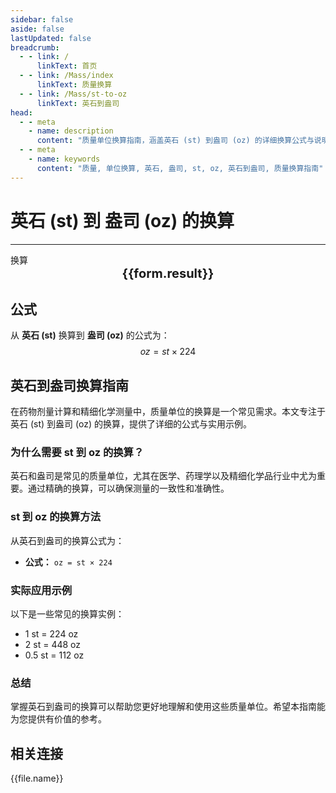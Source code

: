 ```yaml
---
sidebar: false
aside: false
lastUpdated: false
breadcrumb:
  - - link: /
      linkText: 首页
  - - link: /Mass/index
      linkText: 质量换算
  - - link: /Mass/st-to-oz
      linkText: 英石到盎司
head:
  - - meta
    - name: description
      content: "质量单位换算指南，涵盖英石 (st) 到盎司 (oz) 的详细换算公式与说明。"
  - - meta
    - name: keywords
      content: "质量, 单位换算, 英石, 盎司, st, oz, 英石到盎司, 质量换算指南"
---
```

# 英石 (st) 到 盎司 (oz) 的换算
---
<script setup>
import { onMounted, reactive, inject, ref } from 'vue'
import { NButton, NForm, NFormItem, NInput, NInputNumber, NSelect, NCard, useMessage,NGrid ,NGi } from 'naive-ui'
import { defineClientComponent } from 'vitepress'
import { Mass } from '../files';

const convert = inject('convert')

const form = reactive({
  number: null,
  result: '',
})

const convertHandler = () => {
  if (form.number !== null && !isNaN(form.number)) {
    const convertedValue = parseFloat(form.number) * 224
    form.result = `${form.number}st = ${convertedValue.toFixed(0)}oz`
  } else {
    form.result = '请输入有效的数值。'
  }
}
</script>

<n-form size="large" :model="form">
  <n-form-item label="英石 (st)">
    <n-input-number v-model:value="form.number" placeholder="输入英石" style="width: 100%" />
  </n-form-item>
  <n-form-item>
    <n-button type="info" @click="convertHandler" block>换算</n-button>
  </n-form-item>
</n-form>

<n-card  embedded :bordered="false" hoverable>
  <div  style="text-align:center;font-size:20px;">
    <strong>{{form.result}}</strong>
  </div>
</n-card>

## 公式

从 **英石 (st)** 换算到 **盎司 (oz)** 的公式为：
$$ oz = st \times 224 $$

## 英石到盎司换算指南

在药物剂量计算和精细化学测量中，质量单位的换算是一个常见需求。本文专注于英石 (st) 到盎司 (oz) 的换算，提供了详细的公式与实用示例。

### 为什么需要 st 到 oz 的换算？

英石和盎司是常见的质量单位，尤其在医学、药理学以及精细化学品行业中尤为重要。通过精确的换算，可以确保测量的一致性和准确性。

### st 到 oz 的换算方法

从英石到盎司的换算公式为：

- **公式：** `oz = st × 224`

### 实际应用示例

以下是一些常见的换算实例：

- 1 st = 224 oz
- 2 st = 448 oz
- 0.5 st = 112 oz

### 总结

掌握英石到盎司的换算可以帮助您更好地理解和使用这些质量单位。希望本指南能为您提供有价值的参考。

## 相关连接
<n-grid x-gap="12" :cols="2">
  <n-gi v-for="(file, index) in Mass" :key="index">
    <n-button
      text
      tag="a"
      :href="file.path"
      type="info"
    >
      {{file.name}}
    </n-button>
  </n-gi>
</n-grid>